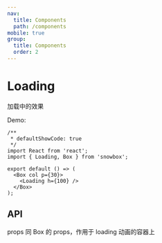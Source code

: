 ```yaml
---
nav:
  title: Components
  path: /components
mobile: true
group:
  title: Components
  order: 2
---
```


# Loading

加载中的效果

Demo:

```tsx
/**
 * defaultShowCode: true
 */
import React from 'react';
import { Loading, Box } from 'snowbox';

export default () => (
  <Box col p={30}>
    <Loading h={100} />
  </Box>
);
```

## API

props 同 Box 的 props，作用于 loading 动画的容器上
